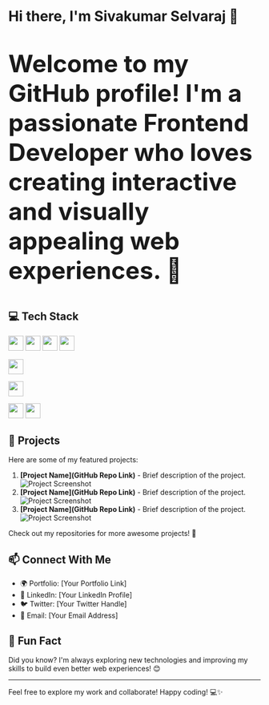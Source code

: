 # Hi there, I'm Sivakumar Selvaraj 👋


<p style="font-size: 3rem; font-weight: bold;">
  Welcome to my GitHub profile! I'm a passionate <strong>Frontend Developer</strong> who loves creating interactive and visually appealing web experiences. 🚀
</p>


## 💻 Tech Stack

<p>
  <img src="https://img.shields.io/badge/HTML5-E34F26?style=flat&logo=html5&logoColor=white" style="height:30px;">
  <img src="https://img.shields.io/badge/CSS3-1572B6?style=flat&logo=css3&logoColor=white" style="height:30px;">
  <img src="https://img.shields.io/badge/JavaScript-F7DF1E?style=flat&logo=javascript&logoColor=black" style="height:30px;">
  <img src="https://img.shields.io/badge/Bootstrap-563D7C?style=flat&logo=bootstrap&logoColor=white" style="height:30px;">
</p>

<p>
  <img src="https://img.shields.io/badge/GSAP-88CE02?style=flat&logo=greensock&logoColor=white" style="height:30px;">
</p>

<p>
  <img src="https://img.shields.io/badge/React-20232A?style=flat&logo=react&logoColor=61DAFB" style="height:30px;">
</p>

<p>
  <img src="https://img.shields.io/badge/Git-F05032?style=flat&logo=git&logoColor=white" style="height:30px;">
  <img src="https://img.shields.io/badge/GitHub-181717?style=flat&logo=github&logoColor=white" style="height:30px;">
</p>



## 📌 Projects

Here are some of my featured projects:

1. **[Project Name](GitHub Repo Link)** - Brief description of the project.
   ![Project Screenshot](https://your-image-link.com/project1.png)
2. **[Project Name](GitHub Repo Link)** - Brief description of the project.
   ![Project Screenshot](https://your-image-link.com/project2.png)
3. **[Project Name](GitHub Repo Link)** - Brief description of the project.
   ![Project Screenshot](https://your-image-link.com/project3.png)

Check out my repositories for more awesome projects! 📂

## 📫 Connect With Me

- 🌍 Portfolio: [Your Portfolio Link]
- 💼 LinkedIn: [Your LinkedIn Profile]
- 🐦 Twitter: [Your Twitter Handle]
- 📧 Email: [Your Email Address]

## 🚀 Fun Fact

Did you know? I'm always exploring new technologies and improving my skills to build even better web experiences! 😊

---

Feel free to explore my work and collaborate! Happy coding! 💻✨




